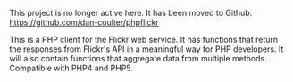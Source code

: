 This project is no longer active here. It has been moved to Github: https://github.com/dan-coulter/phpflickr

This is a PHP client for the Flickr web service. It has functions that return the responses from Flickr's API in a meaningful way for PHP developers. It will also contain functions that aggregate data from multiple methods. Compatible with PHP4 and PHP5.